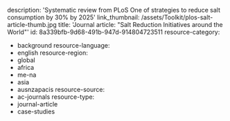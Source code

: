 description: 'Systematic review from PLoS One of strategies to reduce salt consumption by 30% by 2025'
link_thumbnail: /assets/Toolkit/plos-salt-article-thumb.jpg
title: 'Journal article: "Salt Reduction Initiatives around the World"'
id: 8a339bfb-9d68-491b-947d-914804723511
resource-category:
  - background
resource-language:
  - english
resource-region:
  - global
  - africa
  - me-na
  - asia
  - ausnzapacis
resource-source:
  - ac-journals
resource-type:
  - journal-article
  - case-studies
